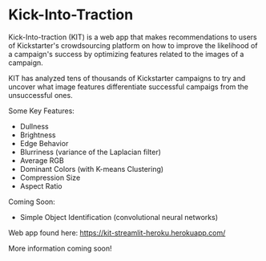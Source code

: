 # Kick-Into-Traction

Kick-Into-traction (KIT) is a web app that makes recommendations to users of Kickstarter's crowdsourcing platform on how to improve the likelihood of a campaign's success by optimizing features related to the images of a campaign.

KIT has analyzed tens of thousands of Kickstarter campaigns to try and uncover what image features differentiate successful campaigs from the unsuccessful ones. 

Some Key Features:

* Dullness
* Brightness
* Edge Behavior
* Blurriness (variance of the Laplacian filter)
* Average RGB 
* Dominant Colors (with K-means Clustering)
* Compression Size
* Aspect Ratio


Coming Soon:

* Simple Object Identification (convolutional neural networks)


Web app found here:
https://kit-streamlit-heroku.herokuapp.com/

More information coming soon!

